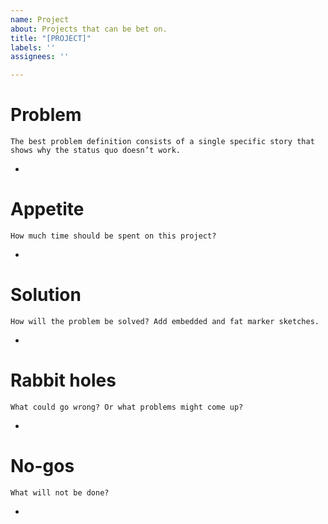 ```yaml
---
name: Project
about: Projects that can be bet on.
title: "[PROJECT]"
labels: ''
assignees: ''

---
```


# Problem

`The best problem definition consists of a single specific story that shows why the status quo doesn’t work.`

-

# Appetite

`How much time should be spent on this project?`

-

# Solution

`How will the problem be solved? Add embedded and fat marker sketches.`

-

# Rabbit holes

`What could go wrong? Or what problems might come up?`

-

# No-gos

`What will not be done?`

-
